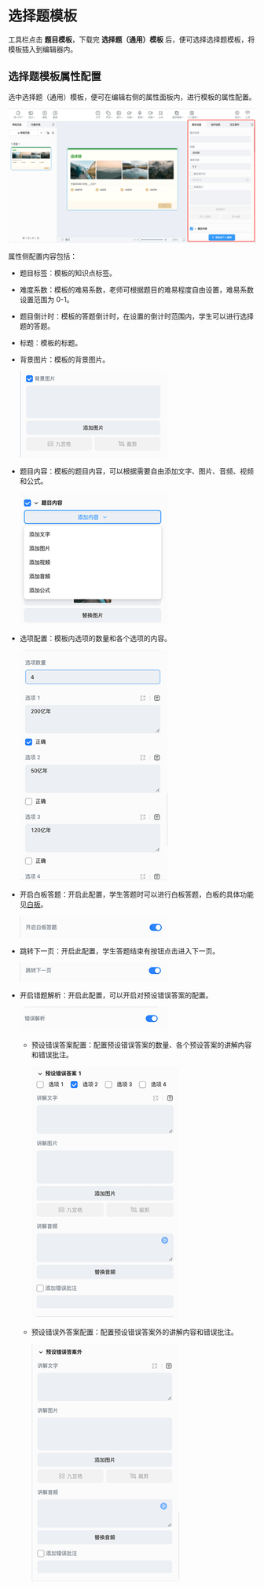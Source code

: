 # 选择题模板

工具栏点击 **题目模板**，下载完 **选择题（通用）模板** 后，便可选择选择题模板，将模板插入到编辑器内。

## 选择题模板属性配置

选中选择题（通用）模板，便可在编辑右侧的属性面板内，进行模板的属性配置。

![选择题](img/choice_general.png)

属性侧配置内容包括：

- 题目标签：模板的知识点标签。

- 难度系数：模板的难易系数，老师可根据题目的难易程度自由设置，难易系数设置范围为 0-1。

- 题目倒计时：模板的答题倒计时，在设置的倒计时范围内，学生可以进行选择题的答题。

- 标题：模板的标题。

- 背景图片：模板的背景图片。

    ![背景图](img/background.png)

- 题目内容：模板的题目内容，可以根据需要自由添加文字、图片、音频、视频和公式。

    ![添加内容](img/add.png)

- 选项配置：模板内选项的数量和各个选项的内容。

    ![选项数量](img/choicenumber.png)

- 开启白板答题：开启此配置，学生答题时可以进行白板答题，白板的具体功能见[白板](../board/index.md)。

    ![白板](img/board.png)

- 跳转下一页：开启此配置，学生答题结束有按钮点击进入下一页。

    ![下一页](img/nextpage.png)

- 开启错题解析：开启此配置，可以开启对预设错误答案的配置。

    ![错误解析](img/resolution.png)

    - 预设错误答案配置：配置预设错误答案的数量、各个预设答案的讲解内容和错误批注。

        ![预设错误答案配置](img/editresolution.png)

    - 预设错误外答案配置：配置预设错误答案外的讲解内容和错误批注。

        ![预设错误答案外](img/resolution2.png)
